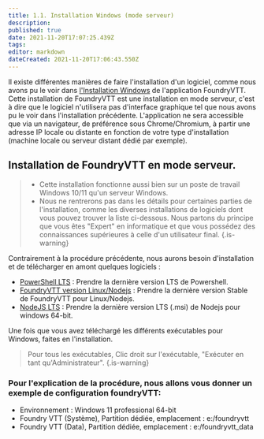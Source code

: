 ```yaml
---
title: 1.1. Installation Windows (mode serveur)
description: 
published: true
date: 2021-11-20T17:07:25.439Z
tags: 
editor: markdown
dateCreated: 2021-11-20T17:06:43.550Z
---
```


Il existe différentes manières de faire l'installation d'un logiciel, comme nous avons pu le voir dans [l'Installation Windows](https://foundryvtt.wiki/fr/pour-commencer/win) de l'application FoundryVTT.
Cette installation de FoundryVTT est une installation en mode serveur, c'est à dire que le logiciel n'utilisera pas d'interface graphique tel que nous avons pu le voir dans l'installation précédente.
L'application ne sera accessible que via un navigateur, de préférence sous Chrome/Chromium, à partir une adresse IP locale ou distante en fonction de votre type d'installation (machine locale ou serveur distant dédié par exemple).

## Installation de FoundryVTT en mode serveur.
>- Cette installation fonctionne aussi bien sur un poste de travail Windows 10/11 qu'un serveur Windows.
>- Nous ne rentrerons pas dans les détails pour certaines parties de l'installation, comme les diverses installations de logiciels dont vous pouvez trouver la liste ci-dessous.
Nous partons du principe que vous êtes "Expert" en informatique et que vous possédez des connaissances supérieures à celle d'un utilisateur final.
{.is-warning}

Contrairement à la procédure précédente, nous aurons besoin d'installation et de télécharger en amont quelques logiciels :
- [PowerShell LTS](https://docs.microsoft.com/fr-fr/powershell/scripting/install/installing-powershell-on-windows) : Prendre la dernière version LTS de Powershell. 
- [FoundryVTT version Linux/Nodejs](https://foundryvtt.com/) : Prendre la dernière version Stable de FoundryVTT pour Linux/Nodejs.
- [NodeJS LTS](https://nodejs.org/en/download/) : Prendre la dernière version LTS (.msi) de Nodejs pour windows 64-bit.

Une fois que vous avez téléchargé les différents exécutables pour Windows, faites en l'installation. 
>Pour tous les exécutables, Clic droit sur l'exécutable, "Exécuter en tant qu'Administrateur".
{.is-warning}


### Pour l'explication de la procédure, nous allons vous donner un exemple de configuration foundryVTT: 
- Environnement : Windows 11 professional 64-bit
- Foundry VTT (Système), Partition dédiée, emplacement : e:/foundryvtt
- Foundry VTT (Data), Partition dédiée, emplacement : e:/foundryvtt_data

